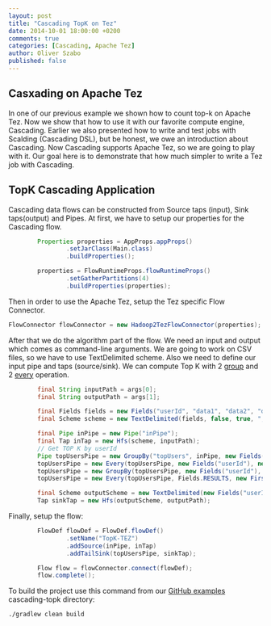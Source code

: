 ```yaml
---
layout: post
title: "Cascading TopK on Tez"
date: 2014-10-01 18:00:00 +0200
comments: true
categories: [Cascading, Apache Tez]
author: Oliver Szabo
published: false
---
```


## Casxading on Apache Tez

In one of our previous example we shown how to count top-k on Apache Tez.
Now we show that how to use it with our favorite compute engine, Cascading.
Earlier we also presented how to write and test jobs with Scalding (Cascading DSL), but be honest, we owe an introduction about Cascading.
Now Cascading supports Apache Tez, so we are going to play with it.
Our goal here is to demonstrate that how much simpler to write a Tez job with Cascading.

## TopK Cascading Application

Cascading data flows can be constructed from Source taps (input), Sink taps(output) and Pipes.
At first, we have to setup our properties for the Cascading flow.

``` java
        Properties properties = AppProps.appProps()
                .setJarClass(Main.class)
                .buildProperties();

        properties = FlowRuntimeProps.flowRuntimeProps()
                .setGatherPartitions(4)
                .buildProperties(properties);
```
Then in order to use the Apache Tez, setup the Tez specific Flow Connector.
``` java
FlowConnector flowConnector = new Hadoop2TezFlowConnector(properties);
```
After that we do the algorithm part of the flow. We need an input and output which comes as command-line arguments.
We are going to work on CSV files, so we have to use TextDelimited scheme. Also we need to define our input pipe and taps (source/sink).
We can compute Top K with 2 [group](http://docs.cascading.org/cascading/2.5/userguide/html/ch03s03.html#N205A3) and 2 [every](http://docs.cascading.org/cascading/2.5/userguide/html/ch03s03.html#N20438) operation.

``` java
        final String inputPath = args[0];
        final String outputPath = args[1];

        final Fields fields = new Fields("userId", "data1", "data2", "data3");
        final Scheme scheme = new TextDelimited(fields, false, true, ",");

        final Pipe inPipe = new Pipe("inPipe");
        final Tap inTap = new Hfs(scheme, inputPath);
        // Get TOP K by userId
        Pipe topUsersPipe = new GroupBy("topUsers", inPipe, new Fields("userId"));
        topUsersPipe = new Every(topUsersPipe, new Fields("userId"), new Count(), Fields.ALL);
        topUsersPipe = new GroupBy(topUsersPipe, new Fields("userId"), new Fields("count"), true);
        topUsersPipe = new Every(topUsersPipe, Fields.RESULTS, new FirstNBuffer(20));

        final Scheme outputScheme = new TextDelimited(new Fields("userId", "count"), false, true, ",");
        Tap sinkTap = new Hfs(outputScheme, outputPath);
```
Finally, setup the flow:
``` java
        FlowDef flowDef = FlowDef.flowDef()
                .setName("TopK-TEZ")
                .addSource(inPipe, inTap)
                .addTailSink(topUsersPipe, sinkTap);

        Flow flow = flowConnector.connect(flowDef);
        flow.complete();
```

To build the project use this command from our [GitHub examples](https://github.com/sequenceiq/sequenceiq-samples) cascading-topk directory:

```bash
./gradlew clean build
```
